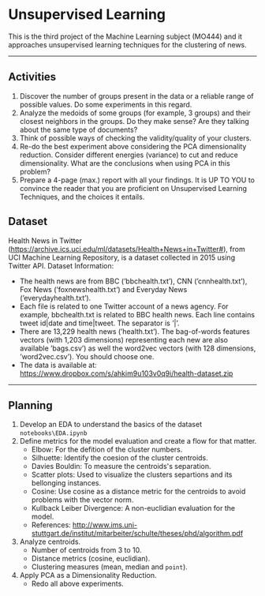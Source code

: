 # Unsupervised Learning

This is the third project of the Machine Learning subject (MO444) and it approaches unsupervised learning techniques for the clustering of news.

---

## Activities

1. Discover the number of groups present in the data or a reliable range of possible values. Do some experiments in this regard.
2. Analyze the medoids of some groups (for example, 3 groups) and their closest neighbors in the groups. Do they make sense? Are they talking about the same type of documents?
3. Think of possible ways of checking the validity/quality of your clusters.
4. Re-do the best experiment above considering the PCA dimensionality reduction. Consider different energies (variance) to cut and reduce dimensionality. What are the conclusions when using PCA in this problem?
5. Prepare a 4-page (max.) report with all your findings. It is UP TO YOU to convince the reader that you are proficient on Unsupervised Learning Techniques, and the choices it entails.

## Dataset

Health News in Twitter (<https://archive.ics.uci.edu/ml/datasets/Health+News+in+Twitter#>), from
UCI Machine Learning Repository, is a dataset collected in 2015 using Twitter API.
Dataset Information:

* The health news are from BBC (’bbchealth.txt’), CNN (’cnnhealth.txt’), Fox News (’foxnewshealth.txt’) and Everyday News (’everydayhealth.txt’).
* Each file is related to one Twitter account of a news agency. For example, bbchealth.txt is related to BBC health news. Each line contains tweet id|date and time|tweet. The separator is ’|’.
* There are 13,229 health news (’health.txt’). The bag-of-words features vectors (with 1,203 dimensions) representing each new are also available ’bags.csv’) as well the word2vec vectors (with 128 dimensions, ’word2vec.csv’). You should choose one.
* The data is available at: <https://www.dropbox.com/s/ahkim9u103v0q9i/health-dataset.zip> 

---

## Planning

1. Develop an EDA to understand the basics of the dataset `notebooks\EDA.ipynb`
2. Define metrics for the model evaluation and create a flow for that matter.
    * Elbow: For the defition of the cluster numbers.
    * Silhuette: Identify the coesion of the cluster centroids.
    * Davies Bouldin: To measure the centroids's separation.
    * Scatter plots: Used to visualize the clusters separtions and its bellonging instances.
    * Cosine: Use cosine as a distance metric for the centroids to avoid problems with the vector norm.
    * Kullback Leiber Divergence: A non-euclidian evaluation for the model.
    * References: <http://www.ims.uni-stuttgart.de/institut/mitarbeiter/schulte/theses/phd/algorithm.pdf>
3. Analyze centroids.
    * Number of centroids from 3 to 10.
    * Distance metrics (cosine, euclidian).
    * Clustering measures (mean, median and `point`).
4. Apply PCA as a Dimensionality Reduction.
    * Redo all above experiments.